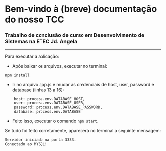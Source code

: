 # Bem-vindo à (breve) documentação do nosso TCC

### Trabalho de conclusão de curso em Desenvolvimento de Sistemas na ETEC Jd. Angela

_________________________
Para executar a aplicação: <br>

- Após baixar os arquivos, executar no terminal:

```npm install```

- Ir no arquivo app.js e mudar as credenciais de host, user, password e database (linhas 13 a 16):

```
    host: process.env.DATABASE_HOST,
    user: process.env.DATABASE_USER,
    password: process.env.DATABASE_PASSWORD,
    database: process.env.DATABASE
```

- Feito isso, executar o comando ```npm start```.

Se tudo foi feito corretamente, aparecerá no terminal a seguinte mensagem: 

````
Servidor iniciado na porta 3333.
Conectado ao MYSQL!
````